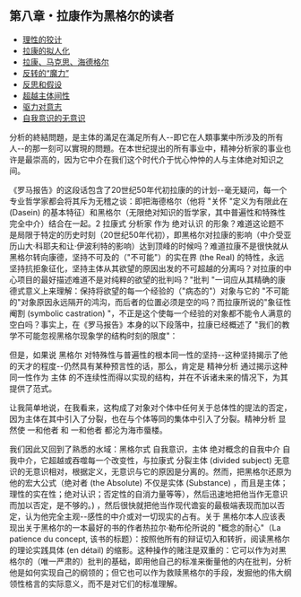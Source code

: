## 第八章・拉康作为黑格尔的读者

- [理性的狡计](00.md)
- [拉康的拟人化](01.md)
- [拉康、马克思、海德格尔](02.md)
- [反转的“魔力”](03.md)
- [反思和假设](04.md)
- [超越主体间性](05.md)
- [驱力对意志](06.md)
- [自我意识的无意识](07.md)

分析的終結問題，是主体的滿足在滿足所有人--即它在人類事業中所涉及的所有人--的那一刻可以實現的問題。在本世纪提出的所有事业中，精神分析家的事业也许是最崇高的，因为它中介在我们这个时代介于忧心忡忡的人与主体绝对知识之间。

《罗马报告》的这段话包含了20世纪50年代初拉康的的计划--毫无疑问，每一个专业哲学家都会将其斥为无稽之谈：即把海德格尔（他将 "关怀 "定义为有限此在 (Dasein) 的基本特征）和黑格尔（无限绝对知识的哲学家，其中普遍性和特殊性完全中介）结合在一起。2 拉康式 分析家 作为 绝对认识 的形象？难道这论题不是局限于特定的历史时刻（20世纪50年代初），即黑格尔对拉康的影响（中介受亚历山大·科耶夫和让·伊波利特的影响）达到顶峰的时候吗？难道拉康不是很快就从黑格尔转向康德，坚持不可及的（"不可能"）的实在界 (the Real) 的特性，永远坚持抗拒象征化，坚持主体从其欲望的原因出发的不可超越的分离吗？对拉康的中心项目的最好描述难道不是对纯粹的欲望的批判吗？"批判 "一词应从其精确的康德式意义上来理解：保持将欲望的每一个经验的（"病态的"）对象与它的 "不可能的"对象原因永远隔开的鸿沟，而后者的位置必须是空的吗？而拉康所说的"象征性阉割 (symbolic castration) "，不正是这个使每一个经验的对象都不能令人满意的空白吗？事实上，在《罗马报告》本身的以下段落中，拉康已经概述了 "我们的教学不可能忽视黑格尔现象学的结构时刻的限度"：

但是，如果说 黑格尔 对特殊性与普遍性的根本同一性的坚持--这种坚持揭示了他的天才的程度--仍然具有某种预言性的话，那么，肯定是 精神分析 通过揭示这种同一性作为 主体 的不连续性而得以实现的结构，并在不诉诸未来的情况下，为其提供了范式。

让我简单地说，在我看来，这构成了对象对个体中任何关于总体性的提法的否定，因为主体在其中引入了分裂，也在与个体等同的集体中引入了分裂。精神分析 显然使 一和他者 和 一和他者 都沦为海市蜃楼。

我们因此又回到了熟悉的水域：黑格尔式 自我意识，主体 绝对概念的自我中介 自我中介，它超越或吞噬每一个改变性，与拉康式 分裂主体 (divided subject) 无意识的无意识相对，根据定义，无意识与它的原因是分离的。然而，把黑格尔还原为他的宏大公式（绝对者 (the Absolute) 不仅是实体 (Substance) ，而且是主体；理性的实在性；绝对认识；否定性的自消力量等等），然后迅速地把他当作无意识而加以否定，是不够的。) ，然后很快就把他当作现代谵妄的最极端表现而加以否定，认为他完全主观--感性的中介或对一切现实的占有。关于 黑格尔本人应该表现出关于黑格尔的一本最好的书的作者热拉尔·勒布伦所说的 "概念的耐心"（La patience du concept, 该书的标题）：按照他所有的辩证切入和转折，阅读黑格尔的理论实践具体 (en détail) 的缩影。这种操作的赌注是双重的：它可以作为对黑格尔的（唯一严肃的）批判的基础，即用他自己的标准来衡量他的内在批判，分析他是如何实现自己的纲领的；但它也可以作为救赎黑格尔的手段，发掘他的伟大纲领性格言的实际意义，而不是对它们的标准理解。
